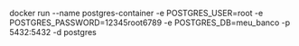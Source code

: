 docker run --name postgres-container -e POSTGRES_USER=root -e POSTGRES_PASSWORD=12345root6789 -e POSTGRES_DB=meu_banco -p 5432:5432 -d postgres